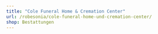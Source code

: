 ```yaml
---
title: "Cole Funeral Home & Cremation Center"
url: /robesonia/cole-funeral-home-und-cremation-center/
shop: Bestattungen
---
```

